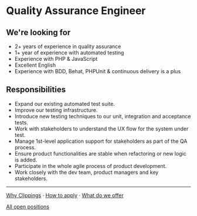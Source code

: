 Quality Assurance Engineer
==========================

We're looking for
-----------------

- 2+ years of experience in quality assurance
- 1+ year of experience with automated testing
- Experience with PHP & JavaScript
- Excellent English
- Experience with BDD, Behat, PHPUnit &amp; continuous delivery is a plus

Responsibilities
----------------

- Expand our existing automated test suite.
- Improve our testing infrastructure.
- Introduce new testing techniques to our unit, integration and acceptance tests.
- Work with stakeholders to understand the UX flow for the system under test.
- Manage 1st-level application support for stakeholders as part of the QA process.
- Ensure product functionalities are stable when refactoring or new logic is added.
- Participate in the whole agile process of product development.
- Work closely with the dev team, product managers and key stakeholders.

---

[Why Clippings](../why-clippings.md) &middot; [How to apply](../readme.md#how-to-apply) &middot; [What do we offer](../readme.md#what-do-we-offer)

[All open positions](../readme.md#open-positions)
